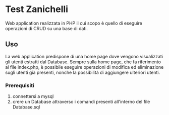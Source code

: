 # Test Zanichelli

Web application realizzata in PHP il cui scopo è quello di eseguire operazioni di CRUD su una base di dati.

## Uso
La web application predispone di una home page dove vengono visualizzati gli utenti estratti dal Database.
Sempre sulla home page, che fa riferimento al file index.php, è possibile eseguire operazioni di modifica ed eliminazione sugli utenti già presenti, nonche la possibilità di aggiungere ulteriori utenti.




### Prerequisiti

1. connettersi a mysql
2. crere un Database attraverso i comandi presenti all'interno del file Database.sql
